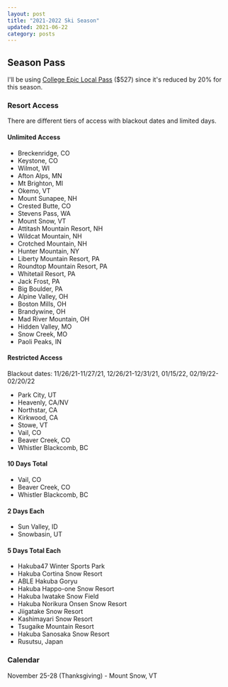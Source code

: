```yaml
---
layout: post
title: "2021-2022 Ski Season"
updated: 2021-06-22
category: posts
---
```


## Season Pass

I'll be using [College Epic Local Pass](https://www.epicpass.com/Passes/Epic-Local-College-Pass.aspx) ($527) since it's reduced by 20% for this season.

### Resort Access

There are different tiers of access with blackout dates and limited days.

#### Unlimited Access

- Breckenridge, CO
- Keystone, CO
- Wilmot, WI
- Afton Alps, MN
- Mt Brighton, MI
- Okemo, VT
- Mount Sunapee, NH
- Crested Butte, CO
- Stevens Pass, WA
- Mount Snow, VT
- Attitash Mountain Resort, NH
- Wildcat Mountain, NH
- Crotched Mountain, NH
- Hunter Mountain, NY
- Liberty Mountain Resort, PA
- Roundtop Mountain Resort, PA
- Whitetail Resort, PA
- Jack Frost, PA
- Big Boulder, PA
- Alpine Valley, OH
- Boston Mills, OH
- Brandywine, OH
- Mad River Mountain, OH
- Hidden Valley, MO
- Snow Creek, MO
- Paoli Peaks, IN

#### Restricted Access

Blackout dates: 11/26/21-11/27/21, 12/26/21-12/31/21, 01/15/22, 02/19/22-02/20/22

- Park City, UT
- Heavenly, CA/NV
- Northstar, CA
- Kirkwood, CA
- Stowe, VT
- Vail, CO
- Beaver Creek, CO
- Whistler Blackcomb, BC

#### 10 Days Total

- Vail, CO
- Beaver Creek, CO
- Whistler Blackcomb, BC

#### 2 Days Each

- Sun Valley, ID
- Snowbasin, UT

#### 5 Days Total Each

- Hakuba47 Winter Sports Park
- Hakuba Cortina Snow Resort
- ABLE Hakuba Goryu
- Hakuba Happo-one Snow Resort
- Hakuba Iwatake Snow Field
- Hakuba Norikura Onsen Snow Resort
- Jiigatake Snow Resort
- Kashimayari Snow Resort
- Tsugaike Mountain Resort
- Hakuba Sanosaka Snow Resort
- Rusutsu, Japan


### Calendar

November 25-28 (Thanksgiving) - Mount Snow, VT
